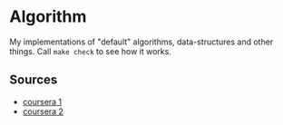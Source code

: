 # Algorithm

My implementations of "default" algorithms, data-structures and other things.
 Call `make check` to see how it works.

## Sources

- [coursera 1](https://www.coursera.org/learn/algorithms-part1)
- [coursera 2](https://www.coursera.org/learn/algorithms-part2)
